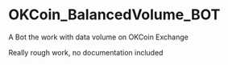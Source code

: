 # OKCoin_BalancedVolume_BOT
A Bot the work with data volume on OKCoin Exchange

Really rough work, no documentation included
